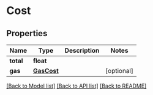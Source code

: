 # Cost

## Properties
Name | Type | Description | Notes
------------ | ------------- | ------------- | -------------
**total** | **float** |  | 
**gas** | [**GasCost**](GasCost.md) |  | [optional] 

[[Back to Model list]](../README.md#documentation-for-models) [[Back to API list]](../README.md#documentation-for-api-endpoints) [[Back to README]](../README.md)


